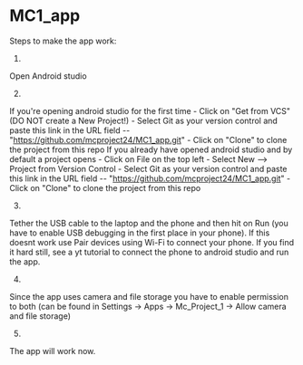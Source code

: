 # MC1_app
Steps to make the app work:

1. 
Open Android studio

2. 
  If you're opening android studio for the first time 
    - Click on "Get from VCS" (DO NOT create a New Project!)
    - Select Git as your version control and paste this link in the URL field -- "https://github.com/mcproject24/MC1_app.git"
    - Click on "Clone" to clone the project from this repo
  If you already have opened android studio and by default a project opens
    - Click on File on the top left
    - Select New --> Project from Version Control
    - Select Git as your version control and paste this link in the URL field -- "https://github.com/mcproject24/MC1_app.git"
    - Click on "Clone" to clone the project from this repo

3. 
Tether the USB cable to the laptop and the phone and then hit on Run (you have to enable USB debugging in the first place in your phone). If this doesnt work use Pair devices using Wi-Fi to connect your phone. 
If you find it hard still, see a yt tutorial to connect the phone to android studio and run the app.

4. 
Since the app uses camera and file storage you have to enable permission to both (can be found in Settings -> Apps -> Mc_Project_1 -> Allow camera and file storage)

5. 
The app will work now.
